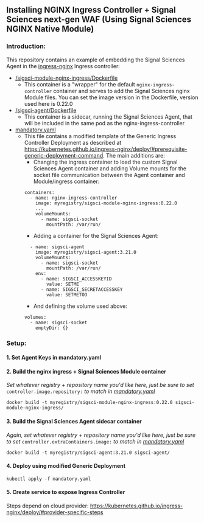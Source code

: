 ## Installing NGINX Ingress Controller + Signal Sciences next-gen WAF (Using Signal Sciences NGINX Native Module)

### Introduction:

This repository contains an example of embedding the Signal Sciences Agent in the [ingress-nginx](https://github.com/kubernetes/ingress-nginx) Ingress controller:

- [/sigsci-module-nginx-ingress/Dockerfile](/sigsci-module-nginx-ingress/Dockerfile)
  - This container is a "wrapper" for the default `nginx-ingress-controller` container and serves to add the Signal Sciences nginx Module files. You can set the image version in the Dockerfile, version used here is 0.22.0
- [/sigsci-agent/Dockerfile](/sigsci-agent/Dockerfile)
  - This container is a sidecar, running the Signal Sciences Agent, that will be included in the same pod as the nginx-ingress-controller
- [mandatory.yaml](mandatory.yaml)
  - This file contains a modified template of the Generic Ingress Controller Deployment as described at https://kubernetes.github.io/ingress-nginx/deploy/#prerequisite-generic-deployment-command. The main additions are:
    - Changing the ingress container to load the custom Signal Sciences Agent container and adding Volume mounts for the socket file communication between the Agent container and Module/ingress container:
    ```
    containers:
      - name: nginx-ingress-controller
        image: myregistry/sigsci-module-nginx-ingress:0.22.0
        ...
        volumeMounts:
          - name: sigsci-socket
            mountPath: /var/run/
    ```
    - Adding a container for the Signal Sciences Agent:
    ```
      - name: sigsci-agent
        image: myregistry/sigsci-agent:3.21.0
        volumeMounts:
          - name: sigsci-socket
            mountPath: /var/run/
        env:
          - name: SIGSCI_ACCESSKEYID
            value: SETME
          - name: SIGSCI_SECRETACCESSKEY
            value: SETMETOO
    ```
    - And defining the volume used above:
    ```
    volumes:
      - name: sigsci-socket
        emptyDir: {}
    ```

### Setup:

#### 1. Set Agent Keys in mandatory.yaml

#### 2. Build the nginx ingress + Signal Sciences Module container 
*Set whatever registry + repository name you'd like here, just be sure to set* `controller.image.repository:` *to match in [mandatory.yaml](mandatory.yaml)*
```
docker build -t myregistry/sigsci-module-nginx-ingress:0.22.0 sigsci-module-nginx-ingress/
```

#### 3. Build the Signal Sciences Agent sidecar container
*Again, set whatever registry + repository name you'd like here, just be sure to set* `controller.extraContainers.image:` *to match in [mandatory.yaml](mandatory.yaml)*
```
docker build -t myregistry/sigsci-agent:3.21.0 sigsci-agent/
```

#### 4. Deploy using modified Generic Deployment
```
kubectl apply -f mandatory.yaml
```

#### 5. Create service to expose Ingress Controller

Steps depend on cloud provider:
https://kubernetes.github.io/ingress-nginx/deploy/#provider-specific-steps